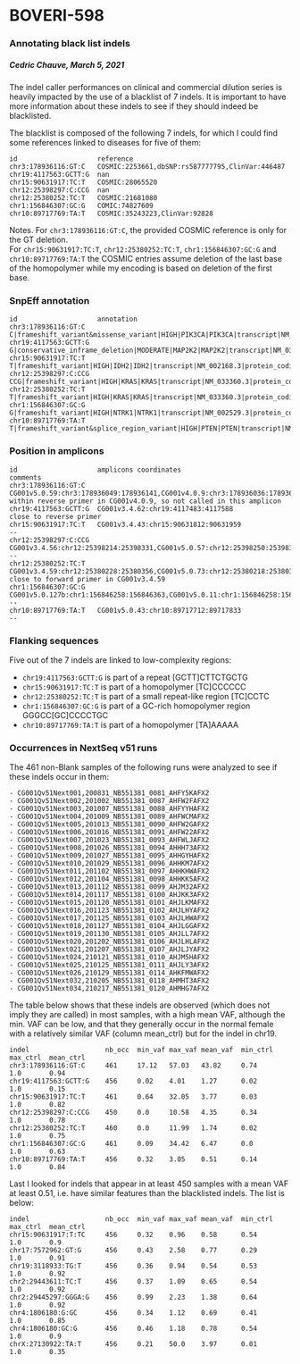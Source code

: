 # BOVERI-598
### Annotating black list indels
##### Cedric Chauve, March 5, 2021

The indel caller performances on clinical and commercial dilution series is
heavily impacted by the use of a blacklist of 7 indels. It is important to have
more information about these indels to see if they should indeed be blacklisted.

The blacklist is composed of the following 7 indels, for which I could find some
references linked to diseases for five of them:

```
id                    reference
chr3:178936116:GT:C   COSMIC:2253661,dbSNP:rs587777795,ClinVar:446487
chr19:4117563:GCTT:G  nan
chr15:90631917:TC:T   COSMIC:28065520
chr12:25398297:C:CCG  nan
chr12:25380252:TC:T   COSMIC:21681080
chr1:156846307:GC:G   COMIC:74827609
chr10:89717769:TA:T   COSMIC:35243223,ClinVar:92828
```

Notes.
For `chr3:178936116:GT:C`, the provided COSMIC reference is only for the GT
deletion.  
For `chr15:90631917:TC:T`, `chr12:25380252:TC:T`, `chr1:156846307:GC:G` and
`chr10:89717769:TA:T` the COSMIC entries assume deletion of the last base of the
homopolymer while my encoding is based on deletion of the first base.

### SnpEff annotation

```
id                    annotation
chr3:178936116:GT:C   C|frameshift_variant&missense_variant|HIGH|PIK3CA|PIK3CA|transcript|NM_006218.3|protein_coding|10/21|c.1658_1659delGTinsC|p.Ser553fs|1815/9093|1658/3207|553/1068||
chr19:4117563:GCTT:G  G|conservative_inframe_deletion|MODERATE|MAP2K2|MAP2K2|transcript|NM_030662.3|protein_coding|2/11|c.154_156delAAG|p.Lys52del|410/1733|154/1203|52/400||
chr15:90631917:TC:T   T|frameshift_variant|HIGH|IDH2|IDH2|transcript|NM_002168.3|protein_coding|4/11|c.435delG|p.Thr146fs|599/1810|435/1359|145/452||,T|frameshift_variant|HIGH|IDH2|IDH2|transcript|NM_001289910.1|protein_coding|4/11|c.279delG|p.Thr94fs|366/1577|279/1203|93/400||,T|frameshift_variant|HIGH|IDH2|IDH2|transcript|NM_001290114.1|protein_coding|2/9|c.45delG|p.Thr16fs|341/1552|45/969|15/322||
chr12:25398297:C:CCG  CCG|frameshift_variant|HIGH|KRAS|KRAS|transcript|NM_033360.3|protein_coding|2/6|c.21_22insCG|p.Val8fs|213/5889|21/570|7/189||,CCG|frameshift_variant|HIGH|KRAS|KRAS|transcript|NM_004985.4|protein_coding|2/5|c.21_22insCG|p.Val8fs|213/5765|21/567|7/188||
chr12:25380252:TC:T   T|frameshift_variant|HIGH|KRAS|KRAS|transcript|NM_033360.3|protein_coding|3/6|c.205delG|p.Asp69fs|397/5889|205/570|69/189||,T|frameshift_variant|HIGH|KRAS|KRAS|transcript|NM_004985.4|protein_coding|3/5|c.205delG|p.Asp69fs|397/5765|205/567|69/188||
chr1:156846307:GC:G   G|frameshift_variant|HIGH|NTRK1|NTRK1|transcript|NM_002529.3|protein_coding|14/17|c.1753delC|p.Leu585fs|1809/2655|1753/2391|585/796||INFO_REALIGN_3_PRIME,G|frameshift_variant|HIGH|NTRK1|NTRK1|transcript|NM_001007792.1|protein_coding|14/17|c.1645delC|p.Leu549fs|1725/2571|1645/2283|549/760||INFO_REALIGN_3_PRIME,G|frameshift_variant|HIGH|NTRK1|NTRK1|transcript|NM_001012331.1|protein_coding|13/16|c.1735delC|p.Leu579fs|1791/2637|1735/2373|579/790||INFO_REALIGN_3_PRIME
chr10:89717769:TA:T   T|frameshift_variant&splice_region_variant|HIGH|PTEN|PTEN|transcript|NM_001304717.2|protein_coding|8/10|c.1319delA|p.Lys440fs|1831/8701|1319/1731|440/576||INFO_REALIGN_3_PRIME,T|frameshift_variant&splice_region_variant|HIGH|PTEN|PTEN|transcript|NM_000314.6|protein_coding|7/9|c.800delA|p.Lys267fs|1832/8702|800/1212|267/403||INFO_REALIGN_3_PRIME,T|frameshift_variant&splice_region_variant|HIGH|PTEN|PTEN|transcript|NM_001304718.1|protein_coding|7/9|c.209delA|p.Lys70fs|1946/8816|209/621|70/206||INFO_REALIGN_3_PRIME
```

### Position in amplicons

```
id                    amplicons coordinates                                                         comments
chr3:178936116:GT:C   CG001v5.0.59:chr3:178936049:178936141,CG001v4.0.9:chr3:178936036:178936133    within reverse primer in CG001v4.0.9, so not called in this amplicon
chr19:4117563:GCTT:G  CG001v3.4.62:chr19:4117483:4117588                                            close to reverse primer
chr15:90631917:TC:T   CG001v3.4.43:chr15:90631812:90631959                                          --
chr12:25398297:C:CCG  CG001v3.4.56:chr12:25398214:25398331,CG001v5.0.57:chr12:25398250:25398330     --
chr12:25380252:TC:T   CG001v3.4.59:chr12:25380228:25380356,CG001v5.0.73:chr12:25380218:25380317     close to forward primer in CG001v3.4.59
chr1:156846307:GC:G   CG001v5.0.127b:chr1:156846258:156846363,CG001v5.0.11:chr1:156846258:156846348 --
chr10:89717769:TA:T   CG001v5.0.43:chr10:89717712:89717833                                          --
```

### Flanking sequences

Five out of the 7 indels are linked to low-complexity regions:
- `chr19:4117563:GCTT:G` is part of a repeat [GCTT]CTTCTGCTG  
- `chr15:90631917:TC:T` is part of a homopolymer [TC]CCCCCC
- `chr12:25380252:TC:T` is part of a small repeat-like region [TC]CCTC  
- `chr1:156846307:GC:G` is part of a GC-rich homopolymer region GGGCC[GC]CCCCTGC
- `chr10:89717769:TA:T` is part of a homopolymer [TA]AAAAA

### Occurrences in NextSeq v51 runs

The 461 non-Blank samples of the following runs were analyzed to see if these
indels occur in them:
```
- CG001Qv51Next001,200831_NB551381_0081_AHFY5KAFX2
- CG001Qv51Next002,201002_NB551381_0087_AHFW2FAFX2
- CG001Qv51Next003,201007_NB551381_0088_AHFYYHAFX2
- CG001Qv51Next004,201009_NB551381_0089_AHFWCMAFX2
- CG001Qv51Next005,201013_NB551381_0090_AHFW2GAFX2
- CG001Qv51Next006,201016_NB551381_0091_AHFW22AFX2
- CG001Qv51Next007,201023_NB551381_0093_AHFWLJAFX2
- CG001Qv51Next008,201026_NB551381_0094_AHHH73AFX2
- CG001Qv51Next009,201027_NB551381_0095_AHHGYHAFX2
- CG001Qv51Next010,201029_NB551381_0096_AHHKM7AFX2
- CG001Qv51Next011,201102_NB551381_0097_AHHKHWAFX2
- CG001Qv51Next012,201104_NB551381_0098_AHHKK5AFX2
- CG001Qv51Next013,201112_NB551381_0099_AHJM32AFX2
- CG001Qv51Next014,201117_NB551381_0100_AHJKK3AFX2
- CG001Qv51Next015,201120_NB551381_0101_AHJLKMAFX2
- CG001Qv51Next016,201123_NB551381_0102_AHJLHYAFX2
- CG001Qv51Next017,201125_NB551381_0103_AHJLHWAFX2
- CG001Qv51Next018,201127_NB551381_0104_AHJLGGAFX2
- CG001Qv51Next019,201130_NB551381_0105_AHJLL7AFX2
- CG001Qv51Next020,201202_NB551381_0106_AHJLHLAFX2
- CG001Qv51Next021,201207_NB551381_0107_AHJLJYAFX2
- CG001Qv51Next024,210121_NB551381_0110_AHJM5HAFX2
- CG001Qv51Next025,210125_NB551381_0111_AHJLY3AFX2
- CG001Qv51Next026,210129_NB551381_0114_AHKFMWAFX2
- CG001Qv51Next032,210205_NB551381_0118_AHMHT3AFX2
- CG001Qv51Next034,210217_NB551381_0120_AHMHG7AFX2
```

The table below shows that these indels are observed (which does not imply they
are called) in most samples, with a high mean VAF, although the min. VAF can be
low, and that they generally occur in the normal female with a relatively
similar VAF (column mean_ctrl) but for the indel in chr19.

```
indel                   nb_occ  min_vaf max_vaf mean_vaf  min_ctrl  max_ctrl  mean_ctrl
chr3:178936116:GT:C     461     17.12   57.03   43.82     0.74      1.0       0.94
chr19:4117563:GCTT:G    456     0.02    4.01    1.27      0.02      1.0       0.15
chr15:90631917:TC:T     461     0.64    32.05   3.77      0.03      1.0       0.82
chr12:25398297:C:CCG    450     0.0     10.58   4.35      0.34      1.0       0.78
chr12:25380252:TC:T     460     0.0     11.99   1.74      0.02      1.0       0.75
chr1:156846307:GC:G     461     0.09    34.42   6.47      0.0       1.0       0.63
chr10:89717769:TA:T     456     0.32    3.05    0.51      0.14      1.0       0.84
```

Last I looked for indels that appear in at least 450 samples with a mean VAF at
least 0.51, i.e. have similar features than the blacklisted indels. The list is
below:

```
indel                   nb_occ  min_vaf max_vaf mean_vaf  min_ctrl  max_ctrl  mean_ctrl
chr15:90631917:T:TC     456     0.32    0.96    0.58      0.54      1.0       0.9
chr17:7572962:GT:G      456     0.43    2.58    0.77      0.29      1.0       0.91
chr19:3118933:TG:T      456     0.36    0.94    0.54      0.53      1.0       0.92
chr2:29443611:TC:T      456     0.37    1.09    0.65      0.54      1.0       0.92
chr2:29445297:GGGA:G    456     0.99    2.23    1.38      0.64      1.0       0.92
chr4:1806180:G:GC       456     0.34    1.12    0.69      0.41      1.0       0.85
chr4:1806180:GC:G       456     0.46    1.18    0.78      0.54      1.0       0.9
chrX:27130922:TA:T      456     0.21    50.0    3.97      0.01      1.0       0.35
```
